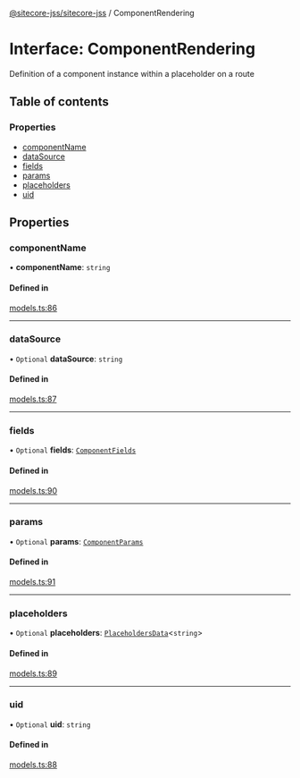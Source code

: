 [@sitecore-jss/sitecore-jss](../README.md) / ComponentRendering

# Interface: ComponentRendering

Definition of a component instance within a placeholder on a route

## Table of contents

### Properties

- [componentName](ComponentRendering.md#componentname)
- [dataSource](ComponentRendering.md#datasource)
- [fields](ComponentRendering.md#fields)
- [params](ComponentRendering.md#params)
- [placeholders](ComponentRendering.md#placeholders)
- [uid](ComponentRendering.md#uid)

## Properties

### componentName

• **componentName**: `string`

#### Defined in

[models.ts:86](https://github.com/Sitecore/jss/blob/f5c66a8c/packages/sitecore-jss/src/layout/models.ts#L86)

___

### dataSource

• `Optional` **dataSource**: `string`

#### Defined in

[models.ts:87](https://github.com/Sitecore/jss/blob/f5c66a8c/packages/sitecore-jss/src/layout/models.ts#L87)

___

### fields

• `Optional` **fields**: [`ComponentFields`](ComponentFields.md)

#### Defined in

[models.ts:90](https://github.com/Sitecore/jss/blob/f5c66a8c/packages/sitecore-jss/src/layout/models.ts#L90)

___

### params

• `Optional` **params**: [`ComponentParams`](ComponentParams.md)

#### Defined in

[models.ts:91](https://github.com/Sitecore/jss/blob/f5c66a8c/packages/sitecore-jss/src/layout/models.ts#L91)

___

### placeholders

• `Optional` **placeholders**: [`PlaceholdersData`](../README.md#placeholdersdata)<`string`\>

#### Defined in

[models.ts:89](https://github.com/Sitecore/jss/blob/f5c66a8c/packages/sitecore-jss/src/layout/models.ts#L89)

___

### uid

• `Optional` **uid**: `string`

#### Defined in

[models.ts:88](https://github.com/Sitecore/jss/blob/f5c66a8c/packages/sitecore-jss/src/layout/models.ts#L88)
